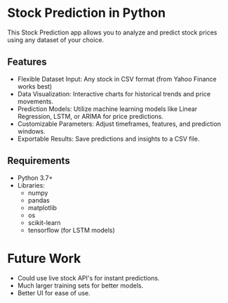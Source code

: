 # Stock Prediction in Python
This Stock Prediction app allows you to analyze and predict stock prices using any dataset of your choice.


## Features
- Flexible Dataset Input: Any stock in CSV format (from Yahoo Finance works best)
- Data Visualization: Interactive charts for historical trends and price movements.
- Prediction Models: Utilize machine learning models like Linear Regression, LSTM, or ARIMA for price predictions.
- Customizable Parameters: Adjust timeframes, features, and prediction windows.
- Exportable Results: Save predictions and insights to a CSV file.

## Requirements
- Python 3.7+
- Libraries:
    - numpy
    - pandas
    - matplotlib
    - os
    - scikit-learn
    - tensorflow (for LSTM models)

# Future Work
- Could use live stock API's for instant predictions.
- Much larger training sets for better models.
- Better UI for ease of use.

